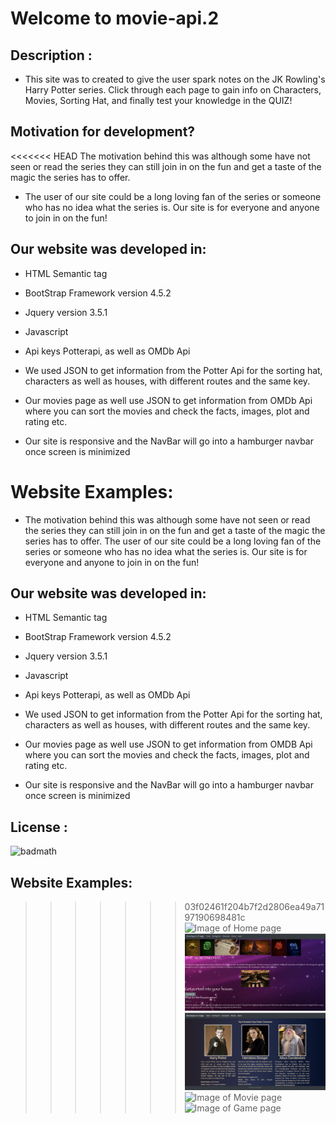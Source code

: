 # Welcome to movie-api.2
## Description :
* This site was to created to give the user spark notes on the JK Rowling's Harry Potter series. Click through each page to gain info on Characters, Movies, Sorting Hat, and finally test your knowledge in the QUIZ!

## Motivation for development? 
<<<<<<< HEAD
The motivation behind this was although some have not seen or read the series they can still join in on the fun and get a taste of the magic the series has to offer.

* The user of our site could be a long loving fan of the series or someone who has no idea what the series is. Our site is for everyone and anyone to join in on the fun!

## Our website was developed in:
* HTML Semantic tag
* BootStrap Framework version 4.5.2
* Jquery version 3.5.1
* Javascript
* Api keys Potterapi, as well as OMDb Api

* We used JSON to get information from the Potter Api for the sorting hat, characters as well as  houses, with different routes and the same key.

* Our movies page as well use JSON to get information from OMDb Api where you can sort the movies and check the facts, images, plot and rating etc.

* Our site is responsive and the NavBar will go into a hamburger navbar once screen is minimized

Website Examples:
=======
* The motivation behind this was although some have not seen or read the series they can still join in on the fun and get a taste of the magic the series has to offer. The user of our site could be a long loving fan of the series or someone who has no idea what the series is. Our site is for everyone and anyone to join in on the fun!

## Our website was developed in:
* HTML Semantic tag
* BootStrap Framework version 4.5.2
* Jquery version 3.5.1
* Javascript
* Api keys Potterapi, as well as OMDb Api

* We used JSON to get information from the Potter Api for the sorting hat, characters as well as  houses, with different routes and the same key.

* Our movies page as well use JSON to get information from OMDB Api where you can sort the movies and check the facts, images, plot and rating etc.

* Our site is responsive and the NavBar will go into a hamburger navbar once screen is minimized
## License :
![badmath](https://img.shields.io/badge/license-green)
## Website Examples:
>>>>>>> 03f02461f204b7f2d2806ea49a7197190698481c
![Image of Home page](assets/HomePage.png)
![Image of Sorting-Hat page](assets/SortingHatPage.png)
![Image of Character page](assets/CharacterPage.png)
![Image of Movie page](assets/Moviepage.png)
![Image of Game page](assets/GamePage.png)


